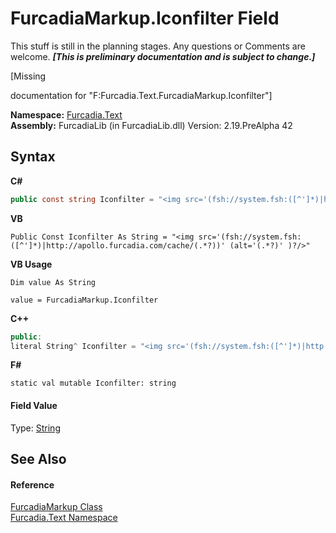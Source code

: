 # FurcadiaMarkup.Iconfilter Field
This stuff is still in the planning stages. Any questions or Comments are welcome. _**\[This is preliminary documentation and is subject to change.\]**_

\[Missing <summary> documentation for "F:Furcadia.Text.FurcadiaMarkup.Iconfilter"\]

**Namespace:**&nbsp;<a href="N_Furcadia_Text">Furcadia.Text</a><br />**Assembly:**&nbsp;FurcadiaLib (in FurcadiaLib.dll) Version: 2.19.PreAlpha 42

## Syntax

**C#**<br />
``` C#
public const string Iconfilter = "<img src='(fsh://system.fsh:([^']*)|http://apollo.furcadia.com/cache/(.*?))' (alt='(.*?)' )?/>"
```

**VB**<br />
``` VB
Public Const Iconfilter As String = "<img src='(fsh://system.fsh:([^']*)|http://apollo.furcadia.com/cache/(.*?))' (alt='(.*?)' )?/>"
```

**VB Usage**<br />
``` VB Usage
Dim value As String

value = FurcadiaMarkup.Iconfilter

```

**C++**<br />
``` C++
public:
literal String^ Iconfilter = "<img src='(fsh://system.fsh:([^']*)|http://apollo.furcadia.com/cache/(.*?))' (alt='(.*?)' )?/>"
```

**F#**<br />
``` F#
static val mutable Iconfilter: string
```


#### Field Value
Type: <a href="http://msdn2.microsoft.com/en-us/library/s1wwdcbf" target="_blank">String</a>

## See Also


#### Reference
<a href="T_Furcadia_Text_FurcadiaMarkup">FurcadiaMarkup Class</a><br /><a href="N_Furcadia_Text">Furcadia.Text Namespace</a><br />